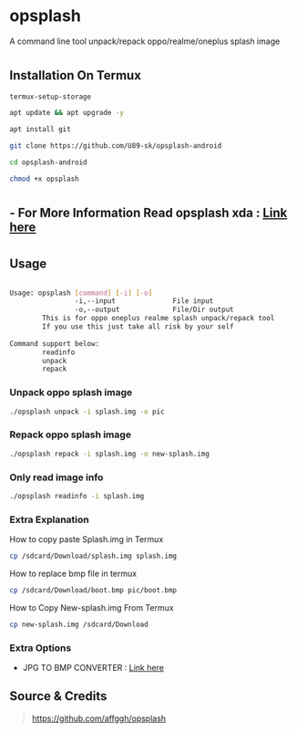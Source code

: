 # opsplash

 A command line tool unpack/repack oppo/realme/oneplus splash image

#
## Installation On Termux

```bash
termux-setup-storage
```

```bash
apt update && apt upgrade -y
```

```bash
apt install git
```

```bash
git clone https://github.com/U89-sk/opsplash-android
```

```bash
cd opsplash-android
```

```bash
chmod +x opsplash
```

#
## - For More Information Read opsplash xda : <a href="https://forum.xda-developers.com/t/tool-splash-qcom-change-oppo-realme-oneplus-boot-splash-image.4498545">Link here</a>
#

## Usage
``` sh

Usage: opsplash [command] [-i] [-o]
                -i,--input              File input
                -o,--output             File/Dir output
        This is for oppo oneplus realme splash unpack/repack tool
        If you use this just take all risk by your self
        
Command support below:
        readinfo
        unpack
        repack

```

### Unpack oppo splash image    
``` sh
./opsplash unpack -i splash.img -o pic
```
    
### Repack oppo splash image
``` sh
./opsplash repack -i splash.img -o new-splash.img
```

### Only read image info
``` sh
./opsplash readinfo -i splash.img
```

### Extra Explanation

How to copy paste Splash.img in Termux
```bash
cp /sdcard/Download/splash.img splash.img
```
How to replace bmp file in termux
```bash
cp /sdcard/Download/boot.bmp pic/boot.bmp
```
How to Copy New-splash.img From Termux
```bash
cp new-splash.img /sdcard/Download
```

### Extra Options

- JPG TO BMP CONVERTER : <a href="https://products.aspose.app/pdf/conversion/jpg-to-bmp">Link here</a>


## Source & Credits
> https://github.com/affggh/opsplash
#
